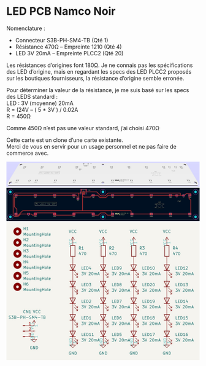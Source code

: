 # LED PCB Namco Noir
Nomenclature :

* Connecteur S3B-PH-SM4-TB (Qté 1)
* Résistance 470Ω – Empreinte 1210 (Qté 4)
* LED 3V 20mA – Empreinte PLCC2 (Qté 20)
 
Les résistances d’origines font 180Ω. Je ne connais pas les spécifications des LED d’origine, mais en regardant les specs des LED PLCC2 proposés sur les boutiques fournisseurs, la résistance d’origine semble erronée.

Pour déterminer la valeur de la résistance, je me suis basé sur les specs des LEDS standard :  
LED : 3V (moyenne) 20mA  
R = (24V – ( 5 * 3V ) / 0.02A  
R = 450Ω

Comme 450Ω n’est pas une valeur standard, j’ai choisi 470Ω

Cette carte est un clone d’une carte existante.  
Merci de vous en servir pour un usage personnel et ne pas faire de commerce avec.

![alt text](https://github.com/Mik027/led-pcb-namco-noir/blob/main/noir-cab-render.jpg)
![alt text](https://github.com/Mik027/led-pcb-namco-noir/blob/main/noir-cab-pcb.jpg)
![alt text](https://github.com/Mik027/led-pcb-namco-noir/blob/main/noir-cab-shematic.jpg)
